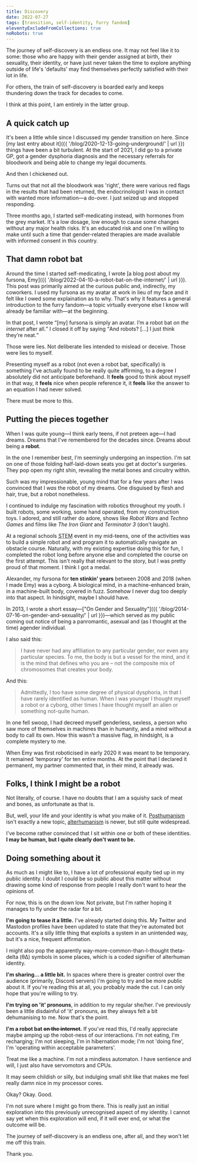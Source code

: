 ```yaml
---
title: Discovery
date: 2022-07-27
tags: [transition, self-identity, furry fandom]
eleventyExcludeFromCollections: true
noRobots: true
---
```


The journey of self-discovery is an endless one. It may not feel like it to some: those who are happy with their gender assigned at birth, their sexuality, their identity, or have just never taken the time to explore anything outside of life's 'defaults' may find themselves perfectly satisfied with their lot in life.

For others, the train of self-discovery is boarded early and keeps thundering down the track for decades to come.

I think at this point, I am entirely in the latter group.

## A quick catch up

It's been a little while since I discussed my gender transition on here. Since [my last entry about it]({{ '/blog/2020-12-13-going-underground/' | url }}) things have been a bit turbulent. At the start of 2021, I did go to a private GP, got a gender dysphoria diagnosis and the necessary referrals for bloodwork and being able to change my legal documents.

And then I chickened out.

Turns out that not all the bloodwork was 'right', there were various red flags in the results that had been returned, the endocrinologist I was in contact with wanted more information—a do-over. I just seized up and stopped responding.

Three months ago, I started self-medicating instead, with hormones from the grey market. It's a low dosage, low enough to cause some changes without any major health risks. It's an educated risk and one I'm willing to make until such a time that gender-related therapies are made available with informed consent in this country.

## That damn robot bat

Around the time I started self-medicating, I wrote [a blog post about my fursona, Emy]({{ '/blog/2022-04-10-a-robot-bat-on-the-internet/' | url }}). This post was primarily aimed at the curious public and, indirectly, my coworkers. I used my fursona as my avatar at work in lieu of my face and it felt like I owed some explaination as to why. That's why it features a general introduction to the furry fandom—a topic virtually everyone else I know will already be familiar with—at the beginning.

In that post, I wrote <q>[my] fursona is simply an avatar. I’m a robot bat _on the internet_ after all.</q> I closed it off by saying <q>And robots? […] I just think they’re neat.</q>

Those were lies. Not deliberate lies intended to mislead or deceive. Those were lies to myself.

Presenting myself as a robot (not even a robot bat, specifically) is something I've actually found to be really quite affirming, to a degree I absolutely did not anticipate beforehand. It **feels** good to think about myself in that way, it **feels** nice when people reference it, it **feels** like the answer to an equation I had never solved.

There must be more to this.

## Putting the pieces together

When I was quite young—I think early teens, if not preteen age—I had dreams. Dreams that I've remembered for the decades since. Dreams about being a **robot**.

In the one I remember best, I'm seemingly undergoing an inspection. I'm sat on one of those folding half-laid-down seats you get at doctor's surgeries. They pop open my right shin, revealing the metal bones and circuitry within.

Such was my impressionable, young mind that for a few years after I was convinced that I _was_ the robot of my dreams. One disguised by flesh and hair, true, but a robot nonetheless.

I continued to indulge my fascination with robotics throughout my youth. I built robots, some working, some hand operated, from my construction toys. I adored, and still rather do adore, shows like _Robot Wars_ and _Techno Games_ and films like _The Iron Giant_ and _Terminator 3_ (don't laugh).

At a regional schools <abbr title="Science, Technology, Engineering and Mathematics">STEM</abbr> event in my mid-teens, one of the activities was to build a simple robot and and program it to automatically navigate an obstacle course. Naturally, with my existing expertise doing this for fun, I completed the robot long before anyone else and completed the course on the first attempt. This isn't really that relevant to the story, but I was pretty proud of that moment. I think I got a medal.

Alexander, my fursona for **ten stinkin' years** between 2008 and 2018 (when I made Emy) was a cyborg. A biological mind, in a machine-enhanced brain, in a machine-built body, covered in fuzz. Somehow I never dug too deeply into that aspect. In hindsight, maybe I should have.

In 2013, I wrote a short essay—["On Gender and Sexuality"]({{ '/blog/2014-07-16-on-gender-and-sexuality/' | url }})—which served as my public coming out notice of being a panromantic, asexual and (as I thought at the time) agender individual.

I also said this:

> I have never had any affiliation to any particular gender, nor even any particular species. To me, the body is but a vessel for the mind, and it is the mind that defines who you are – not the composite mix of chromosomes that creates your body.

And this:

> Admittedly, I too have some degree of physical dysphoria, in that I have rarely identified as human. When I was younger I thought myself a robot or a cyborg, other times I have thought myself an alien or something not-quite human.

In one fell swoop, I had decreed myself genderless, sexless, a person who saw more of themselves in machines than in humanity, and a mind without a body to call its own. How this wasn't a massive flag, in hindsight, is a complete mystery to me.

When Emy was first roboticised in early 2020 it was meant to be temporary. It remained 'temporary' for ten entire months. At the point that I declared it permanent, my partner commented that, in their mind, it already was.

## Folks, I think I might be a robot

Not literally, of course. I have no doubts that I am a squishy sack of meat and bones, as unfortunate as that is.

But, well, your life and your identity is what you make of it. [Posthumanism](https://en.wikipedia.org/wiki/Posthuman) isn't exactly a new topic, [alterhumanism](https://alt-h.net/educate/faq.php) is newer, but still quite widespread.

I've become rather convinced that I sit within one or both of these identities. **I may be human, but I quite clearly don't want to be.**

## Doing something about it

As much as I might like to, I have a lot of professional equity tied up in my public identity. I doubt I could be so public about this matter without drawing some kind of response from people I really don't want to hear the opinions of.

For now, this is on the down low. Not private, but I'm rather hoping it manages to fly under the radar for a bit.

**I'm going to tease it a little.** I've already started doing this. My Twitter and Mastodon profiles have been updated to state that they're automated bot accounts. It's a silly little thing that exploits a system in an unintended way, but it's a nice, frequent affirmation.

I might also pop the apparently way-more-common-than-I-thought theta-delta (θΔ) symbols in some places, which is a coded signifier of alterhuman identity.

**I'm sharing... a little bit.** In spaces where there is greater control over the audience (primarily, Discord servers) I'm going to try and be more public about it. If you're reading this at all, you probably made the cut. I can only hope that you're willing to try.

**I'm trying on 'it' pronouns**, in addition to my regular she/her. I've previously been a little disdainful of 'it' pronouns, as they always felt a bit dehumanising to me. Now that's the point.

**I'm a robot bat <del>on the internet</del>.** If you've read this, I'd really appreciate maybe amping up the robot-ness of our interactions. I'm not eating, I'm recharging; I'm not sleeping, I'm in hibernation mode; I'm not 'doing fine', I'm 'operating within acceptable parameters'.

Treat me like a machine. I'm not a mindless automaton. I have sentience and will, I just also have servomotors and CPUs.

It may seem childish or silly, but indulging small shit like that makes me feel really damn nice in my processor cores.

Okay? Okay. Good.

I'm not sure where I might go from there. This is really just an initial exploration into this previously unrecognised aspect of my identity. I cannot say yet when this exploration will end, if it will ever end, or what the outcome will be.

The journey of self-discovery is an endless one, after all, and they won't let me off this train.

Thank you.
